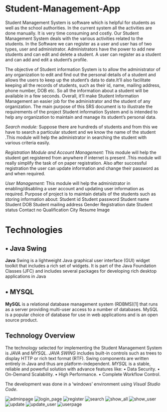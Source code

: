 # Student-Management-App

Student Management System is software which is helpful for students as well as the school authorities. In the current system all the activities are done manually. It is very time consuming and costly. Our Student Management System deals with the various activities related to the students.
In the Software we can register as a user and user has of two types, user and administrator. Administrators have the power to add new students and can edit and delete a student. A user can register as a student and can add and edit a student’s profile. 


The objective of Student information System is to allow the administrator of any organization to edit and find out the personal details of a student and allows the users to keep up the student’s data to date.It’ll also facilitate keeping all the records of students, such as their id, name, mailing address, phone number, DOB etc. So all the information about a student will be available in a few seconds. Overall, it’ll make Student Information Management an easier job for the administrator and the student of any organization. The main purpose of this SRS document is to illustrate the requirements of the project Student information System and is intended to help any organization to maintain and manage its student’s personal data.

*Search module:* Suppose there are hundreds of students and from this we have to search a particular student and we know the name of the student .This module will help the administrator in searching the student with various criteria easily. 

*Registration Module and Account Management:* This module will help the student get registered from anywhere if internet is present .This module will really simplify the task of on paper registration. Also after successful registration the user can update information and change their password as and when required. 

*User Management:* This module will help the administrator in enabling/disabling a user account and updating user information as required. Purpose of project is to maintain details of the students such as storing information about:  Student id  Student password  Student name  Student DOB  Student mailing address  Gender  Registration date  Student status  Contact no  Qualification  City  Resume  Image


# Technologies 

## • Java Swing 
**Java** Swing is a lightweight Java graphical user interface (GUI) widget toolkit that includes a rich set of widgets. It is part of the Java Foundation Classes (JFC) and includes several packages for developing rich desktop applications in Java

## • MYSQL 
**MySQL** is a relational database management system (RDBMS)[1] that runs as a server providing multi-user access to a number of databases. MySQL is a popular choice of database for use in web applications and is an open source product. 


## Technology Overview
The technology selected for implementing the Student Management System is *JAVA* and *MYSQL*. 
*JAVA SWING* includes built-in controls such as trees to display HTTP or rich text format (RTF). Swing components are written entirely in Java and thus are platform-independent.
*MYSQL* is a stable, reliable and powerful solution with advance features like:
• Data Security.
• On-Demand Scalability.
• High Performance.
• Complete Workflow Control.


The development was done in a ‘windows’ environment using *Visual Studio Code*.

![adminpage](https://user-images.githubusercontent.com/91743459/188638738-e571dac3-382c-4cdf-bdb7-eea52302495f.jpg)
![login_page](https://user-images.githubusercontent.com/91743459/188638743-6f818258-9000-4101-98c9-8dfa3b631a37.jpg)
![register](https://user-images.githubusercontent.com/91743459/188638750-e5e7651c-2667-49aa-becd-5e4fd0fd6b0e.jpg)
![search](https://user-images.githubusercontent.com/91743459/188638753-46f5b3c4-de24-4989-88c8-21880344ed31.jpg)
![show_all](https://user-images.githubusercontent.com/91743459/188638757-db77b5bd-185f-4564-8066-f0925d657760.jpg)
![show_user](https://user-images.githubusercontent.com/91743459/188638761-8ee70fad-c412-4898-8d6f-914c15f84b43.jpg)
![update](https://user-images.githubusercontent.com/91743459/188638767-70f11bc5-80fb-43af-91e9-043bb3d61135.jpg)
![update_user](https://user-images.githubusercontent.com/91743459/188638769-8a0f7e52-3650-4185-bed9-dc50ae56c502.jpg)
![userpage](https://user-images.githubusercontent.com/91743459/188638771-a375f0eb-bf9b-40ca-bf2d-37a5c5006a2c.jpg)
